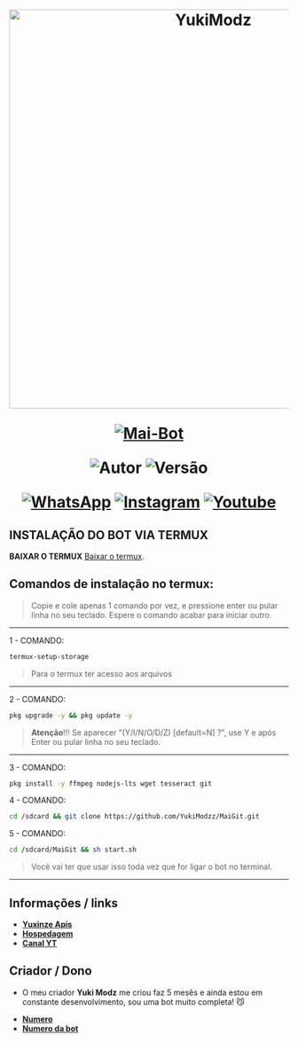 
<h1 align="center">
<p>
<img src= "https://files.catbox.moe/4jb6kt.jpg" alt="YukiModz" width="720">
</p>

<p align="center">
<a href="#"><img title="Mai-Bot" src="https://img.shields.io/badge/Laura Privat Infinity-purple?&style=for-the-badge"></a>
</p>

<p align="center">
<img title="Autor" src="https://img.shields.io/badge/Criador-Pedrozz Mods-green.svg?style=for-the-badge&logo=github"></a>
<img title="Versão" src="https://img.shields.io/badge/Versão-10.50.1-green.svg?style=for-the-badge&logo=github"></a>
</p>

<div align="center">

[![WhatsApp](https://img.shields.io/badge/Suporte-25D366?style=for-the-badge&logo=whatsapp&logoColor=white)](https://chat.whatsapp.com/IUWCuqHcWSsIcogrQjP6SX)
[![Instagram](https://img.shields.io/badge/Instagram-FF8C00?style=for-the-badge&logo=instagram&logoColor=white)](https://instagram.com/pedrozz_13755)
[![Youtube](https://img.shields.io/badge/YouTube-FF0030?style=for-the-badge&logo=youtube&logoColor=white)](https://www.youtube.com/@pedrozz_Mods)
</div>

## INSTALAÇÃO DO BOT VIA TERMUX

**BAIXAR O TERMUX**
[Baixar o termux](https://www.mediafire.com/file/0npdmv51pnttps0/com.termux_0.119.1-119_minAPI21(arm64-v8a,armeabi-v7a,x86,x86_64)(nodpi)_apkmirror.com.apk/file).

## Comandos de instalação no termux:

> Copie e cole apenas 1 comando por vez, e pressione enter ou pular linha no seu teclado.
> Espere o comando acabar para iniciar outro.
------------------
1 - COMANDO:
````bash
termux-setup-storage
````
> Para o termux ter acesso aos arquivos
------------------
2 - COMANDO:
````bash
pkg upgrade -y && pkg update -y
````
> **Atenção**!!!
> Se aparecer "(Y/I/N/O/D/Z) [default=N] ?", use Y e após Enter ou pular linha no seu teclado.
------------------
3 - COMANDO:
````bash
pkg install -y ffmpeg nodejs-lts wget tesseract git
````
4 - COMANDO:
````bash
cd /sdcard && git clone https://github.com/YukiModzz/MaiGit.git
````
5 - COMANDO:
````bash
cd /sdcard/MaiGit && sh start.sh
````
> Você vai ter que usar isso toda vez que for ligar o bot no terminal.
------------------

## Informações / links

* [__Yuxinze Apis__](http://speedhosting.cloud)
* [__Hospedagem__](https://speedhosting.cloud)
* [__Canal YT__](https://www.youtube.com/@Yan33)

## Criador / Dono

-  O meu criador **Yuki Modz** me criou faz 5 mesês e ainda estou em constante desenvolvimento, sou uma bot muito completa! 😼

* [__Numero__](Wa.me/555194709091)
* [__Numero da bot__](Wa.me/5551980495453)
